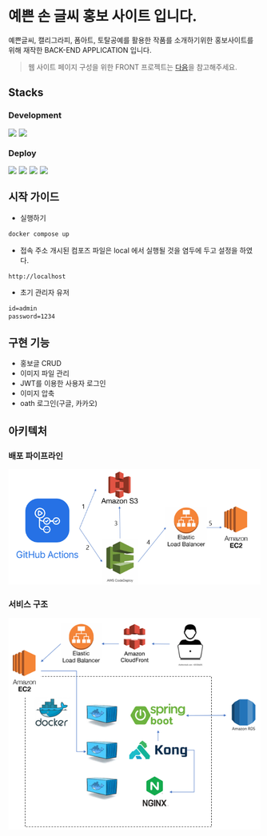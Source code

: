 # 예쁜 손 글씨 홍보 사이트 입니다.

예쁜글씨, 캘리그라피, 폼아트, 토탈공예를 활용한 작품를 소개하기위한 홍보사이트를 위해 재작한 
BACK-END APPLICATION 입니다.

> 웹 사이트 페이지 구성을 위한 FRONT 프로젝트는 [다음](https://github.com/yudonggeun/handwriting-promotion)을 참고해주세요.

## Stacks

### Development

<div style="display: flex;">
    <img style="margin-right: 5px;" src="https://img.shields.io/badge/Spring-6DB33F?style=for-the-badge&logo=Spring&logoColor=white">
    <img style="margin-right: 5px;" src="https://img.shields.io/badge/java-6DB39F?style=for-the-badge&logo=java&logoColor=#61DAFB">
</div>

### Deploy

<div style="display: flex;">
    <img style="margin-right: 5px;" src="https://img.shields.io/badge/github-181717?style=for-the-badge&logo=github&logoColor=white">
    <img style="margin-right: 5px;" src="https://img.shields.io/badge/docker-2496ED?style=for-the-badge&logo=docker&logoColor=white">
    <img style="margin-right: 5px;" src="https://img.shields.io/badge/amazon aws-232F3E?style=for-the-badge&logo=amazonaws&logoColor=white">
    <img style="margin-right: 5px;" src="https://img.shields.io/badge/linux-FCC624?style=for-the-badge&logo=linux&logoColor=black">
</div>

## 시작 가이드

* 실행하기
```bash
docker compose up
```
* 접속 주소
개시된 컴포즈 파일은 local 에서 실행될 것을 염두에 두고 설정을 하였다.
```
http://localhost
```
* 초기 관리자 유저
```
id=admin
password=1234
```

## 구현 기능
* 홍보글 CRUD
* 이미지 파일 관리
* JWT를 이용한 사용자 로그인
* 이미지 압축
* oath 로그인(구글, 카카오)

## 아키텍처
### 배포 파이프라인

![배포 구조](introduce/deploy.PNG)


### 서비스 구조

![서비스 구조](introduce/architecture.PNG)
